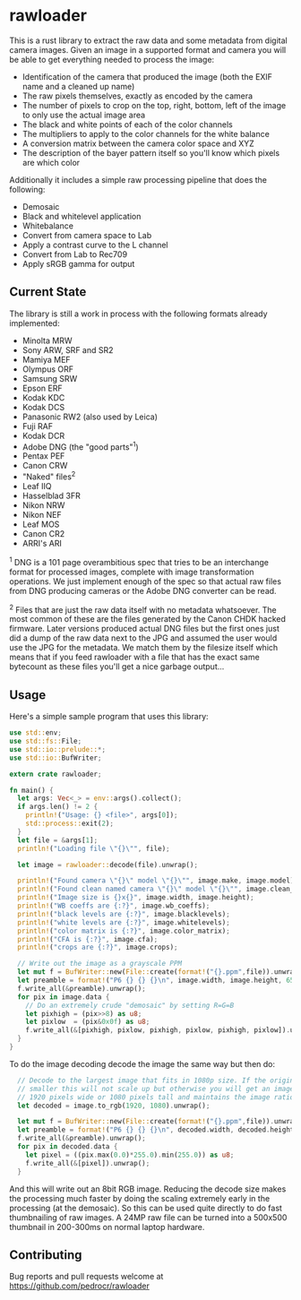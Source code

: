 # rawloader

This is a rust library to extract the raw data and some metadata from digital camera images. Given an image in a supported format and camera you will be able to get everything needed to process the image:

  * Identification of the camera that produced the image (both the EXIF name and a cleaned up name)
  * The raw pixels themselves, exactly as encoded by the camera
  * The number of pixels to crop on the top, right, bottom, left of the image to only use the actual image area
  * The black and white points of each of the color channels
  * The multipliers to apply to the color channels for the white balance
  * A conversion matrix between the camera color space and XYZ
  * The description of the bayer pattern itself so you'll know which pixels are which color

Additionally it includes a simple raw processing pipeline that does the following:

  * Demosaic
  * Black and whitelevel application
  * Whitebalance
  * Convert from camera space to Lab
  * Apply a contrast curve to the L channel
  * Convert from Lab to Rec709
  * Apply sRGB gamma for output

Current State
-------------

The library is still a work in process with the following formats already implemented:
  * Minolta MRW
  * Sony ARW, SRF and SR2
  * Mamiya MEF
  * Olympus ORF
  * Samsung SRW
  * Epson ERF
  * Kodak KDC
  * Kodak DCS
  * Panasonic RW2 (also used by Leica)
  * Fuji RAF
  * Kodak DCR
  * Adobe DNG (the "good parts"<sup>1</sup>)
  * Pentax PEF
  * Canon CRW
  * "Naked" files<sup>2</sup>
  * Leaf IIQ
  * Hasselblad 3FR
  * Nikon NRW
  * Nikon NEF
  * Leaf MOS
  * Canon CR2
  * ARRI's ARI

<sup>1</sup> DNG is a 101 page overambitious spec that tries to be an interchange format for processed images, complete with image transformation operations. We just implement enough of the spec so that actual raw files from DNG producing cameras or the Adobe DNG converter can be read.

<sup>2</sup> Files that are just the raw data itself with no metadata whatsoever. The most common of these are the files generated by the Canon CHDK hacked firmware. Later versions produced actual DNG files but the first ones just did a dump of the raw data next to the JPG and assumed the user would use the JPG for the metadata. We match them by the filesize itself which means that if you feed rawloader with a file that has the exact same bytecount as these files you'll get a nice garbage output...

Usage
-----

Here's a simple sample program that uses this library:

```rust
use std::env;
use std::fs::File;
use std::io::prelude::*;
use std::io::BufWriter;

extern crate rawloader;

fn main() {
  let args: Vec<_> = env::args().collect();
  if args.len() != 2 {
    println!("Usage: {} <file>", args[0]);
    std::process::exit(2);
  }
  let file = &args[1];
  println!("Loading file \"{}\"", file);

  let image = rawloader::decode(file).unwrap();

  println!("Found camera \"{}\" model \"{}\"", image.make, image.model);
  println!("Found clean named camera \"{}\" model \"{}\"", image.clean_make, image.clean_model);
  println!("Image size is {}x{}", image.width, image.height);
  println!("WB coeffs are {:?}", image.wb_coeffs);
  println!("black levels are {:?}", image.blacklevels);
  println!("white levels are {:?}", image.whitelevels);
  println!("color matrix is {:?}", image.color_matrix);
  println!("CFA is {:?}", image.cfa);
  println!("crops are {:?}", image.crops);

  // Write out the image as a grayscale PPM
  let mut f = BufWriter::new(File::create(format!("{}.ppm",file)).unwrap());
  let preamble = format!("P6 {} {} {}\n", image.width, image.height, 65535).into_bytes();
  f.write_all(&preamble).unwrap();
  for pix in image.data {
    // Do an extremely crude "demosaic" by setting R=G=B
    let pixhigh = (pix>>8) as u8;
    let pixlow  = (pix&0x0f) as u8;
    f.write_all(&[pixhigh, pixlow, pixhigh, pixlow, pixhigh, pixlow]).unwrap()
  }
}
```

To do the image decoding decode the image the same way but then do:

```rust
  // Decode to the largest image that fits in 1080p size. If the original image is
  // smaller this will not scale up but otherwise you will get an image that is either
  // 1920 pixels wide or 1080 pixels tall and maintains the image ratio.
  let decoded = image.to_rgb(1920, 1080).unwrap();

  let mut f = BufWriter::new(File::create(format!("{}.ppm",file)).unwrap());
  let preamble = format!("P6 {} {} {}\n", decoded.width, decoded.height, 255).into_bytes();
  f.write_all(&preamble).unwrap();
  for pix in decoded.data {
    let pixel = ((pix.max(0.0)*255.0).min(255.0)) as u8;
    f.write_all(&[pixel]).unwrap();
  }
```

And this will write out an 8bit RGB image. Reducing the decode size makes the processing much faster by doing the scaling extremely early in the processing (at the demosaic). So this can be used quite directly to do fast thumbnailing of raw images. A 24MP raw file can be turned into a 500x500 thumbnail in 200-300ms on normal laptop hardware.

Contributing
------------

Bug reports and pull requests welcome at https://github.com/pedrocr/rawloader
